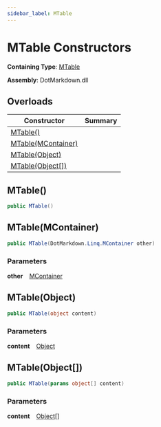 ```yaml
---
sidebar_label: MTable
---
```


# MTable Constructors

**Containing Type**: [MTable](../index.md)

**Assembly**: DotMarkdown\.dll

## Overloads

| Constructor | Summary |
| ----------- | ------- |
| [MTable()](#DotMarkdown_Linq_MTable__ctor) | |
| [MTable(MContainer)](#DotMarkdown_Linq_MTable__ctor_DotMarkdown_Linq_MContainer_) | |
| [MTable(Object)](#DotMarkdown_Linq_MTable__ctor_System_Object_) | |
| [MTable(Object\[\])](#DotMarkdown_Linq_MTable__ctor_System_Object___) | |

## MTable\(\) <a id="DotMarkdown_Linq_MTable__ctor"></a>

```csharp
public MTable()
```

## MTable\(MContainer\) <a id="DotMarkdown_Linq_MTable__ctor_DotMarkdown_Linq_MContainer_"></a>

```csharp
public MTable(DotMarkdown.Linq.MContainer other)
```

### Parameters

**other** &ensp; [MContainer](../../MContainer/index.md)

## MTable\(Object\) <a id="DotMarkdown_Linq_MTable__ctor_System_Object_"></a>

```csharp
public MTable(object content)
```

### Parameters

**content** &ensp; [Object](https://docs.microsoft.com/en-us/dotnet/api/system.object)

## MTable\(Object\[\]\) <a id="DotMarkdown_Linq_MTable__ctor_System_Object___"></a>

```csharp
public MTable(params object[] content)
```

### Parameters

**content** &ensp; [Object](https://docs.microsoft.com/en-us/dotnet/api/system.object)\[\]